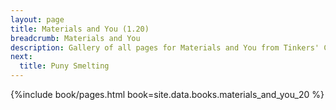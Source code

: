 ```yaml
---
layout: page
title: Materials and You (1.20)
breadcrumb: Materials and You
description: Gallery of all pages for Materials and You from Tinkers' Construct in Minecraft 1.20.1.
next:
  title: Puny Smelting
---
```


{%include book/pages.html book=site.data.books.materials_and_you_20 %}